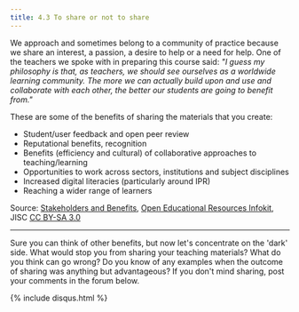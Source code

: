 ```yaml
---
title: 4.3 To share or not to share
---
```


We approach and sometimes belong to a community of practice because we share an interest, a passion, a desire to help or a need for help. One of the teachers we spoke with in preparing this course said: *"I guess my philosophy is that, as teachers, we should see ourselves as a worldwide learning community. The more we can actually build upon and use and collaborate with each other, the better our students are going to benefit from."*

These are some of the benefits of sharing the materials that you create:

 - Student/user feedback and open peer review
 - Reputational benefits, recognition
 - Benefits (efficiency and cultural) of collaborative approaches to
   teaching/learning
 - Opportunities to work across sectors, institutions and subject
   disciplines
 - Increased digital literacies (particularly around IPR)
 - Reaching a wider range of learners

Source: [Stakeholders and Benefits][1], [Open Educational Resources Infokit][2], JISC [CC BY-SA 3.0][3]


----------


Sure you can think of other benefits, but now let's concentrate on the 'dark' side. What would stop you from sharing your teaching materials? What do you think can go wrong? Do you know of any examples when the outcome of sharing was anything but advantageous? If you don't mind sharing, post your comments in the forum below.


  [1]: https://openeducationalresources.pbworks.com/w/page/24838012/Stakeholders%20and%20benefits
  [2]: https://openeducationalresources.pbworks.com/w/page/26935371/Purpose%20of%20the%20OER%20infoKit
  [3]: http://creativecommons.org/licenses/by-sa/3.0/
  
{% include disqus.html %}
